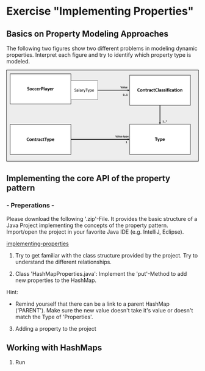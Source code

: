 # Exercise "Implementing Properties"

## Basics on Property Modeling Approaches

The following two figures show two different problems in modeling dynamic properties. Interpret each figure and try to identify which property type is modeled.  

![uml1](figures/uml1.png)


## Implementing the core API of the property pattern

### - Preperations - 

Please download the following '.zip'-File. It provides the basic structure of a Java Project implementing the concepts of the property pattern. Import/open the project in your favorite Java IDE (e.g. IntelliJ, Eclipse).

[implementing-properties](https://)

1. Try to get familiar with the class structure provided by the project. Try to understand the different relationships. 

2. Class 'HashMapProperties.java': Implement the 'put'-Method to add new properties to the HashMap.  

Hint: 
* Remind yourself that there can be a link to a parent HashMap ('PARENT'). Make sure the new value doesn't take it's value or doesn't match the Type of 'Properties'.

3. Adding a property to the project


## Working with HashMaps

1. Run 

